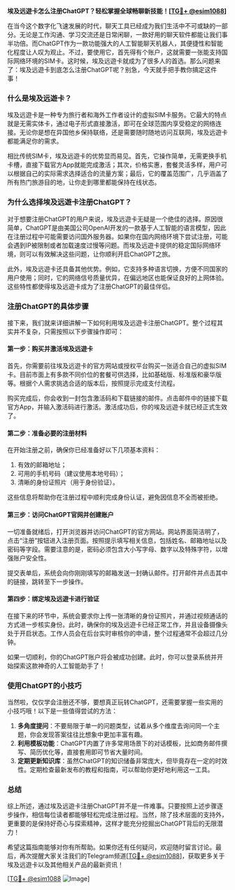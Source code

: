 **埃及远遊卡怎么注册ChatGPT？轻松掌握全球畅聊新技能！[[TG💪+ @esim1088](https://t.me/s/esim1088)]**

在当今这个数字化飞速发展的时代，聊天工具已经成为我们生活中不可或缺的一部分。无论是工作沟通、学习交流还是日常闲聊，一款好用的聊天软件都能让我们事半功倍。而ChatGPT作为一款功能强大的人工智能聊天机器人，其便捷性和智能化程度让人叹为观止。不过，要使用它，首先得有个账户，这就需要一张能支持国际网络环境的SIM卡。这时候，埃及远遊卡就成为了很多人的首选。那么问题来了：埃及远遊卡到底怎么注册ChatGPT呢？别急，今天就手把手教你搞定这件事！

### 什么是埃及远遊卡？

埃及远遊卡是一种专为旅行者和海外工作者设计的虚拟SIM卡服务。它最大的特点就是无需实体卡，通过电子形式直接激活，即可在全球范围内享受稳定的网络连接。无论你是想在异国他乡保持联络，还是需要随时随地访问互联网，埃及远遊卡都能满足你的需求。

相比传统SIM卡，埃及远遊卡的优势显而易见。首先，它操作简单，无需更换手机卡槽，直接下载官方App就能完成激活；其次，价格实惠，套餐灵活多样，用户可以根据自己的实际需求选择适合的流量方案；最后，它的覆盖范围广，几乎涵盖了所有热门旅游目的地，让你走到哪里都能保持在线状态。

### 为什么选择埃及远遊卡注册ChatGPT？

对于想要注册ChatGPT的用户来说，埃及远遊卡无疑是一个绝佳的选择。原因很简单，ChatGPT是由美国公司OpenAI开发的一款基于人工智能的语言模型，因此在注册过程中可能需要访问国外服务器。如果你在国内网络环境下尝试注册，可能会遇到IP被限制或者加载速度过慢等问题。而埃及远遊卡提供的稳定国际网络环境，则可以有效解决这些问题，让你顺利开启ChatGPT之旅。

此外，埃及远遊卡还具备其他优势。例如，它支持多种语言切换，方便不同国家的用户使用；同时，它的网络信号质量优异，在偏远地区也能保证良好的上网体验。这些特性都使得埃及远遊卡成为了注册ChatGPT的最佳伴侣。

### 注册ChatGPT的具体步骤

接下来，我们就来详细讲解一下如何利用埃及远遊卡注册ChatGPT。整个过程其实并不复杂，只需按照以下步骤操作即可：

#### 第一步：购买并激活埃及远遊卡
首先，你需要前往埃及远遊卡的官方网站或授权平台购买一张适合自己的虚拟SIM卡。目前市面上有多款不同价位的套餐可供选择，比如基础版、标准版和豪华版等。根据个人需求挑选合适的版本后，按照提示完成支付流程。

购买完成后，你会收到一封包含激活码和下载链接的邮件。点击邮件中的链接下载官方App，并输入激活码进行激活。激活成功后，你的埃及远遊卡就已经正式生效了。

#### 第二步：准备必要的注册材料
在开始注册之前，确保你已经准备好以下几项基本资料：
1. 有效的邮箱地址；
2. 可用的手机号码（建议使用本地号码）；
3. 清晰的身份证照片（用于身份验证）。

这些信息将帮助你在注册过程中顺利完成身份认证，避免因信息不全而被拒绝。

#### 第三步：访问ChatGPT官网并创建账户
一切准备就绪后，打开浏览器并访问ChatGPT的官方网站。网站界面简洁明了，点击“注册”按钮进入注册页面。按照提示填写相关信息，包括姓名、邮箱地址以及密码等字段。需要注意的是，密码必须包含大小写字母、数字以及特殊字符，以增强账户安全性。

提交表单后，系统会向你刚刚填写的邮箱发送一封确认邮件。打开邮件并点击其中的链接，跳转至下一步操作。

#### 第四步：绑定埃及远遊卡进行验证
在接下来的环节中，系统会要求你上传一张清晰的身份证照片，并通过视频通话的方式进一步核实身份。此时，确保你的埃及远遊卡已经正常工作，并且设备摄像头处于开启状态。工作人员会在后台实时审核你的申请，整个过程通常不会超过几分钟。

如果一切顺利，你的ChatGPT账户将会被成功创建。此时，你可以登录系统并开始探索这款神奇的人工智能助手了！

### 使用ChatGPT的小技巧

当然啦，仅仅学会注册还不够，要想真正玩转ChatGPT，还需要掌握一些实用的小技巧哦！以下是一些值得尝试的方法：

1. **多角度提问**：不要局限于单一的问题类型，试着从多个维度去询问同一个主题，你会发现答案往往比想象中更加丰富有趣。
2. **利用模板功能**：ChatGPT内置了许多常用场景下的对话模板，比如商务邮件撰写、简历优化等，直接套用即可节省大量时间。
3. **定期更新知识库**：虽然ChatGPT的知识储备非常庞大，但毕竟存在一定的时效性。定期检查最新发布的教程和指南，可以帮助你更好地利用这一工具。

### 总结

综上所述，通过埃及远遊卡注册ChatGPT并不是一件难事。只要按照上述步骤逐步操作，相信每位读者都能够轻松完成注册过程。当然，除了技术层面的支持外，更重要的是保持好奇心与探索精神，这样才能充分挖掘出ChatGPT背后的无限潜力！

希望这篇指南能够对你有所帮助。如果你还有任何疑问，欢迎随时留言讨论。最后，再次提醒大家关注我们的Telegram频道[[TG💪+ @esim1088](https://t.me/s/esim1088)]，获取更多关于埃及远遊卡以及其他相关产品的最新资讯！

[[TG💪+ @esim1088](https://t.me/s/esim1088) ![Image](https://i.postimg.cc/4NQfJmqS/Snipaste-2025-05-13-00-14-12.png)]